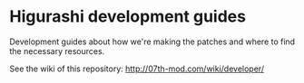 # Higurashi development guides

Development guides about how we're making the patches and where to find the necessary resources.

See the wiki of this repository: http://07th-mod.com/wiki/developer/

